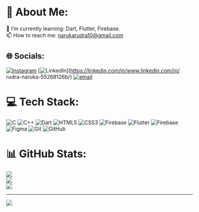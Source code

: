 # 💫 About Me:
🌱 I’m currently learning: Dart, Flutter, Firebase.<br>📫 How to reach me: narukarudra10@gmail.com


## 🌐 Socials:
[![Instagram](https://img.shields.io/badge/Instagram-%23E4405F.svg?logo=Instagram&logoColor=white)](https://instagram.com/narukarudra_10) [![LinkedIn](https://img.shields.io/badge/LinkedIn-%230077B5.svg?logo=linkedin&logoColor=white)](https://linkedin.com/in/www.linkedin.com/in/ rudra-naruka-55268126b/) [![email](https://img.shields.io/badge/Email-D14836?logo=gmail&logoColor=white)](mailto:narukarudra10@gmail.com) 

# 💻 Tech Stack:
![C](https://img.shields.io/badge/c-%2300599C.svg?style=for-the-badge&logo=c&logoColor=white) ![C++](https://img.shields.io/badge/c++-%2300599C.svg?style=for-the-badge&logo=c%2B%2B&logoColor=white) ![Dart](https://img.shields.io/badge/dart-%230175C2.svg?style=for-the-badge&logo=dart&logoColor=white) ![HTML5](https://img.shields.io/badge/html5-%23E34F26.svg?style=for-the-badge&logo=html5&logoColor=white) ![CSS3](https://img.shields.io/badge/css3-%231572B6.svg?style=for-the-badge&logo=css3&logoColor=white) ![Firebase](https://img.shields.io/badge/firebase-%23039BE5.svg?style=for-the-badge&logo=firebase) ![Flutter](https://img.shields.io/badge/Flutter-%2302569B.svg?style=for-the-badge&logo=Flutter&logoColor=white) ![Firebase](https://img.shields.io/badge/firebase-a08021?style=for-the-badge&logo=firebase&logoColor=ffcd34) ![Figma](https://img.shields.io/badge/figma-%23F24E1E.svg?style=for-the-badge&logo=figma&logoColor=white) ![Git](https://img.shields.io/badge/git-%23F05033.svg?style=for-the-badge&logo=git&logoColor=white) ![GitHub](https://img.shields.io/badge/github-%23121011.svg?style=for-the-badge&logo=github&logoColor=white)
# 📊 GitHub Stats:
![](https://github-readme-stats.vercel.app/api?username=rudranaruka2310&theme=default&hide_border=false&include_all_commits=false&count_private=false)<br/>
![](https://nirzak-streak-stats.vercel.app/?user=rudranaruka2310&theme=default&hide_border=false)<br/>
![](https://github-readme-stats.vercel.app/api/top-langs/?username=rudranaruka2310&theme=default&hide_border=false&include_all_commits=false&count_private=false&layout=compact)

---
[![](https://visitcount.itsvg.in/api?id=rudranaruka2310&icon=0&color=0)](https://visitcount.itsvg.in)

<!-- Proudly created with GPRM ( https://gprm.itsvg.in ) -->
